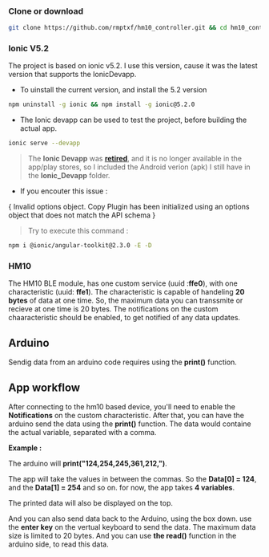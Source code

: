 ### Clone or download
```bash
git clone https://github.com/rmptxf/hm10_controller.git && cd hm10_controller 
```
### Ionic V5.2
The project is based on ionic v5.2. I use this version, cause it was the latest version that supports the IonicDevapp.

* To uinstall the current version, and install the 5.2 version
```bash
npm uninstall -g ionic && npm install -g ionic@5.2.0
```
* The Ionic devapp can be used to test the project, before building the actual app. 
```bash
ionic serve --devapp
```
> The **Ionic Devapp** was [**retired**](https://ionicframework.com/docs/appflow/devapp), and it is no longer available in the app/play stores, so I included the Android verion (apk) I still have in the **Ionic_Devapp** folder.

* If you encouter this issue : 

{ Invalid options object. Copy Plugin has been initialized using an options object that does not match the API schema }

> Try to execute this command :

```bash
npm i @ionic/angular-toolkit@2.3.0 -E -D
```

### HM10

The HM10 BLE module, has one custom service (uuid :**ffe0**), with one characteristic (uuid: **ffe1**). The characteristic is capable of handeling **20 bytes** of data at one time. So, the maximum data you can transsmite or recieve at one time is 20 bytes.
The notifications on the custom chaaracteristic should be enabled, to get notified of any data updates.

## Arduino

Sendig data from an arduino code requires using the **print()** function.

## App workflow
After connecting to the hm10 based device, you'll need to enable the **Notifications** on the custom characteristic.
After that, you can have the arduino send the data using the **print()** function. The data would containe the actual variable, separated with a comma.

**Example :** 

The arduino will **print("124,254,245,361,212,")**. 

The app will take the values in between the commas. So the **Data[0] = 124**, and the **Data[1] = 254**  and so on. for now, the app takes **4 variables**.

The printed data will also be displayed on the top.

And you can also send data back to the Arduino, using the box down. use the **enter key** on the vertual keyboard to send the data. The maximum data size is limited to 20 bytes. And you can use **the read()** function in the arduino side, to read this data.


